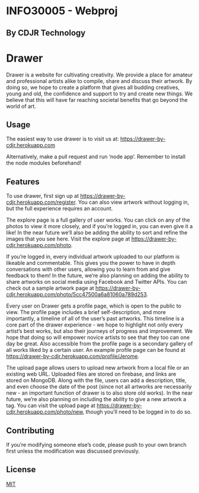 # INFO30005 - Webproj
## By CDJR Technology

# Drawer

Drawer is a website for cultivating creativity. We provide a place for amateur and professional artists alike to compile, share and discuss their artwork. By doing so, we hope to create a platform that gives all budding creatives, young and old, the confidence and support to try and create new things. We believe that this will have far reaching societal benefits that go beyond the world of art.

## Usage

The easiest way to use drawer is to visit us at:
https://drawer-by-cdjr.herokuapp.com

Alternatively, make a pull request and run ‘node app’. Remember to install the node modules beforehand!

## Features

To use drawer, first sign up at https://drawer-by-cdjr.herokuapp.com/register. You can also view artwork without logging in, but the full experience requires an account.

The explore page is a full gallery of user works. You can click on any of the photos to view it more closely, and if you’re logged in, you can even give it a like! In the near future we’ll also be adding the ability to sort and refine the images that you see here. Visit the explore page at https://drawer-by-cdjr.herokuapp.com/photo.

If you’re logged in, every individual artwork uploaded to our platform is likeable and commentable. This gives you the power to have in depth conversations with other users, allowing you to learn from and give feedback to them! In the future, we’re also planning on adding the ability to share artworks on social media using Facebook and Twitter APIs. You can check out a sample artwork page at https://drawer-by-cdjr.herokuapp.com/photo/5cc47500a6a81060a789d253.

Every user on Drawer gets a profile page, which is open to the public to view. The profile page includes a brief self-description, and more importantly, a timeline of all of the user’s past artworks. This timeline is a core part of the drawer experience - we hope to highlight not only every artist’s best works, but also their journeys of progress and improvement. We hope that doing so will empower novice artists to see that they too can one day be great. Also accessible from the profile page is a secondary gallery of all works liked by a certain user. An example profile page can be found at https://drawer-by-cdjr.herokuapp.com/profile/Jerome.

The upload page allows users to upload new artwork from a local file or an existing web URL. Uploaded files are stored on firebase, and links are stored on MongoDB. Along with the file, users can add a description, title, and even choose the date of the post (since not all artworks are necessarily new - an important function of drawer is to also store old works). In the near future, we’re also planning on including the ability to give a new artwork a tag. You can visit the upload page at https://drawer-by-cdjr.herokuapp.com/photo/new, though you’ll need to be logged in to do so.

## Contributing
If you’re modifying someone else’s code, please push to your own branch first unless the modification was discussed previously.

## License
[MIT](https://choosealicense.com/licenses/mit/)
